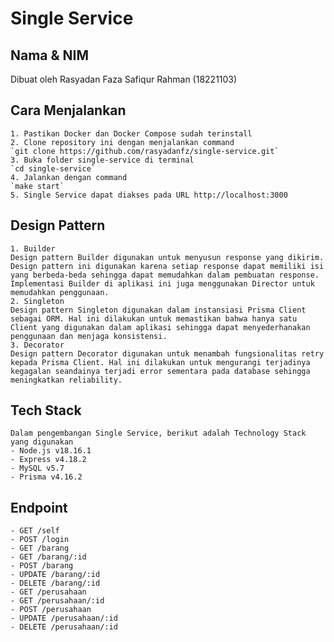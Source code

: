 # Single Service

## Nama & NIM

Dibuat oleh Rasyadan Faza Safiqur Rahman (18221103)

## Cara Menjalankan

    1. Pastikan Docker dan Docker Compose sudah terinstall
    2. Clone repository ini dengan menjalankan command
    `git clone https://github.com/rasyadanfz/single-service.git`
    3. Buka folder single-service di terminal
    `cd single-service`
    4. Jalankan dengan command
    `make start`
    5. Single Service dapat diakses pada URL http://localhost:3000

## Design Pattern

    1. Builder
    Design pattern Builder digunakan untuk menyusun response yang dikirim. Design pattern ini digunakan karena setiap response dapat memiliki isi yang berbeda-beda sehingga dapat memudahkan dalam pembuatan response. Implementasi Builder di aplikasi ini juga menggunakan Director untuk memudahkan penggunaan.
    2. Singleton
    Design pattern Singleton digunakan dalam instansiasi Prisma Client sebagai ORM. Hal ini dilakukan untuk memastikan bahwa hanya satu Client yang digunakan dalam aplikasi sehingga dapat menyederhanakan penggunaan dan menjaga konsistensi.
    3. Decorator
    Design pattern Decorator digunakan untuk menambah fungsionalitas retry kepada Prisma Client. Hal ini dilakukan untuk mengurangi terjadinya kegagalan seandainya terjadi error sementara pada database sehingga meningkatkan reliability.

## Tech Stack

    Dalam pengembangan Single Service, berikut adalah Technology Stack yang digunakan
    - Node.js v18.16.1
    - Express v4.18.2
    - MySQL v5.7
    - Prisma v4.16.2

## Endpoint

    - GET /self
    - POST /login
    - GET /barang
    - GET /barang/:id
    - POST /barang
    - UPDATE /barang/:id
    - DELETE /barang/:id
    - GET /perusahaan
    - GET /perusahaan/:id
    - POST /perusahaan
    - UPDATE /perusahaan/:id
    - DELETE /perusahaan/:id
